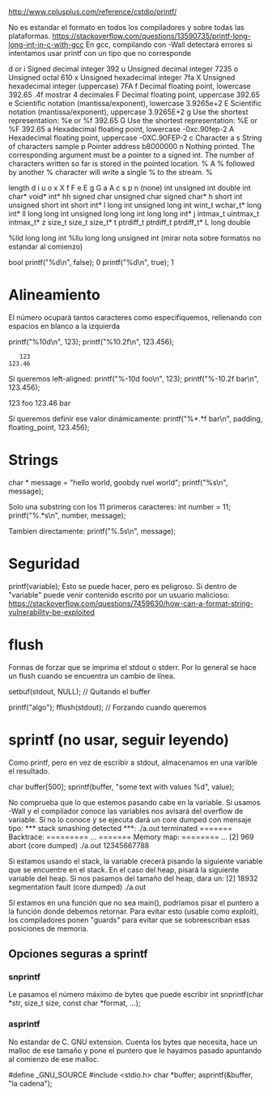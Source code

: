 http://www.cplusplus.com/reference/cstdio/printf/

No es estandar el formato en todos los compiladores y sobre todas las plataformas.
https://stackoverflow.com/questions/13590735/printf-long-long-int-in-c-with-gcc
En gcc, compilando con -Wall detectará errores si intentamos usar printf con un tipo que no corresponde

d or i  Signed decimal integer  392
u Unsigned decimal integer  7235
o Unsigned octal  610
x Unsigned hexadecimal integer  7fa
X Unsigned hexadecimal integer (uppercase)  7FA
f Decimal floating point, lowercase 392.65
  .4f mostrar 4 decimales
F Decimal floating point, uppercase 392.65
e Scientific notation (mantissa/exponent), lowercase  3.9265e+2
E Scientific notation (mantissa/exponent), uppercase  3.9265E+2
g Use the shortest representation: %e or %f 392.65
G Use the shortest representation: %E or %F 392.65
a Hexadecimal floating point, lowercase -0xc.90fep-2
A Hexadecimal floating point, uppercase -0XC.90FEP-2
c Character a
s String of characters  sample
p Pointer address b8000000
n Nothing printed.
The corresponding argument must be a pointer to a signed int.
The number of characters written so far is stored in the pointed location.
% A % followed by another % character will write a single % to the stream.  %

length  d i u o x X f F e E g G a A c s p n
(none)  int unsigned int  double  int char* void* int*
hh  signed char unsigned char         signed char*
h short int unsigned short int          short int*
l long int  unsigned long int   wint_t  wchar_t*    long int*
ll  long long int unsigned long long int          long long int*
j intmax_t  uintmax_t         intmax_t*
z size_t  size_t          size_t*
t ptrdiff_t ptrdiff_t         ptrdiff_t*
L     long double

%lld long long int
%llu long long unsigned int
(mirar nota sobre formatos no estandar al comienzo)

bool
printf("%d\n", false);
0
printf("%d\n", true);
1



# Alineamiento
El número ocupará tantos caracteres como especifiquemos, rellenando con espacios en blanco a la izquierda

printf("%10d\n", 123);
printf("%10.2f\n", 123.456);

       123
    123.46

Si queremos left-aligned:
printf("%-10d foo\n", 123);
printf("%-10.2f bar\n", 123.456);

123        foo
123.46     bar


Si queremos definir ese valor dinámicamente:
printf("%*.*f bar\n", padding, floating_point, 123.456);



# Strings
char * message = "hello world, goobdy ruel world";
printf("%s\n", message);

Solo una substring con los 11 primeros caracteres:
int number = 11;
printf("%.*s\n", number, message);

Tambien directamente:
printf("%.5s\n", message);

# Seguridad
printf(variable);
Esto se puede hacer, pero es peligroso.
Si dentro de "variable" puede venir contenido escrito por un usuario malicioso:
https://stackoverflow.com/questions/7459630/how-can-a-format-string-vulnerability-be-exploited


# flush
Formas de forzar que se imprima el stdout o stderr.
Por lo general se hace un flush cuando se encuentra un cambio de línea.


setbuf(stdout, NULL); // Quitando el buffer

printf("algo");
fflush(stdout); // Forzando cuando queremos




# sprintf (no usar, seguir leyendo)
Como printf, pero en vez de escribir a stdout, almacenamos en una varible el resultado.

char buffer[500];
sprintf(buffer, "some text with values %d", value);


No comprueba que lo que estemos pasando cabe en la variable.
Si usamos -Wall y el compilador conoce las variables nos avisará del overflow de variable.
Si no lo conoce y se ejecuta dará un core dumped con mensaje tipo:
*** stack smashing detected ***: ./a.out terminated
======= Backtrace: =========
...
======= Memory map: ========
...
[2]    969 abort (core dumped)  ./a.out 12345667788


Si estamos usando el stack, la variable crecerá pisando la siguiente variable que se encuentre en el stack.
En el caso del heap, pisará la siguiente variable del heap.
Si nos pasamos del tamaño del heap, dara un:
[2]    18932 segmentation fault (core dumped)  ./a.out


Si estamos en una función que no sea main(), podríamos pisar el puntero a la función donde debemos retornar.
Para evitar esto (usable como exploit), los compiladores ponen "guards" para evitar que se sobreescriban esas posiciones de memoria.


## Opciones seguras a sprintf

### snprintf
Le pasamos el número máximo de bytes que puede escribir
int snprintf(char *str, size_t size, const char *format, ...);


### asprintf
No estandar de C. GNU extension.
Cuenta los bytes que necesita, hace un malloc de ese tamaño y pone el puntero que le hayamos pasado apuntando al comienzo de ese malloc.

#define _GNU_SOURCE
#include <stdio.h>
char *buffer;
asprintf(&buffer, "la cadena");

